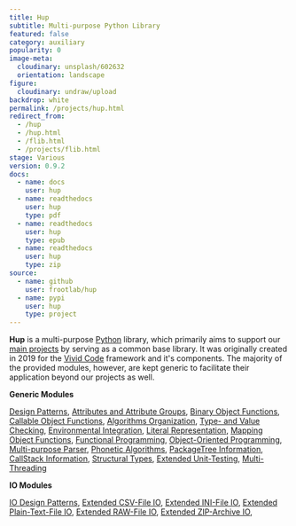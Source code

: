 ```yaml
---
title: Hup
subtitle: Multi-purpose Python Library
featured: false
category: auxiliary
popularity: 0
image-meta:
  cloudinary: unsplash/602632
  orientation: landscape
figure:
  cloudinary: undraw/upload
backdrop: white
permalink: /projects/hup.html
redirect_from:
  - /hup
  - /hup.html
  - /flib.html
  - /projects/flib.html
stage: Various
version: 0.9.2
docs:
  - name: docs
    user: hup
  - name: readthedocs
    user: hup
    type: pdf
  - name: readthedocs
    user: hup
    type: epub
  - name: readthedocs
    user: hup
    type: zip
source:
  - name: github
    user: frootlab/hup
  - name: pypi
    user: hup
    type: project
---
```


**Hup** is a multi-purpose [Python](https://www.python.org/) library, which
primarily aims to support our [main projects](/projects#main) by serving as a
common base library. It was originally created in 2019 for the [Vivid
Code](/vivid) framework and it's components. The majority of the provided
modules, however, are kept generic to facilitate their application beyond our
projects as well.

**Generic Modules**

[Design Patterns](http://docs.frootlab.org/projects/hup/en/latest/api/hup.base.abc.html),
[Attributes and Attribute Groups](http://docs.frootlab.org/projects/hup/en/latest/api/hup.base.attrib.html),
[Binary Object Functions](http://docs.frootlab.org/projects/hup/en/latest/api/hup.base.binaryhtml),
[Callable Object Functions](http://docs.frootlab.org/projects/hup/en/latest/api/hup.base.call.html),
[Algorithms Organization](http://docs.frootlab.org/projects/hup/en/latest/api/hup.base.catalog.html),
[Type- and Value Checking](http://docs.frootlab.org/projects/hup/en/latest/api/hup.base.check.html),
[Environmental Integration](http://docs.frootlab.org/projects/hup/en/latest/api/hup.base.env.html),
[Literal Representation](http://docs.frootlab.org/projects/hup/en/latest/api/hup.base.literal.html),
[Mapping Object Functions](http://docs.frootlab.org/projects/hup/en/latest/api/hup.base.mapping.html),
[Functional Programming](http://docs.frootlab.org/projects/hup/en/latest/api/hup.base.operator.html),
[Object-Oriented Programming](http://docs.frootlab.org/projects/hup/en/latest/api/hup.base.otree.html),
[Multi-purpose Parser](http://docs.frootlab.org/projects/hup/en/latest/api/hup.base.parser.html),
[Phonetic Algorithms](http://docs.frootlab.org/projects/hup/en/latest/api/hup.base.phonetic.html),
[PackageTree Information](http://docs.frootlab.org/projects/hup/en/latest/api/hup.base.pkg.html),
[CallStack Information](http://docs.frootlab.org/projects/hup/en/latest/api/hup.base.stack.html),
[Structural Types](http://docs.frootlab.org/projects/hup/en/latest/api/hup.base.stype.html),
[Extended Unit-Testing](http://docs.frootlab.org/projects/hup/en/latest/api/hup.base.test.html),
[Multi-Threading](http://docs.frootlab.org/projects/hup/en/latest/api/hup.base.thread.html)

**IO Modules**

[IO Design Patterns](http://docs.frootlab.org/projects/hup/en/latest/api/hup.io.abc.html),
[Extended CSV-File IO](http://docs.frootlab.org/projects/hup/en/latest/api/hup.io.csv.html),
[Extended INI-File IO](http://docs.frootlab.org/projects/hup/en/latest/api/hup.io.ini.html),
[Extended Plain-Text-File IO](http://docs.frootlab.org/projects/hup/en/latest/api/hup.io.plain.html),
[Extended RAW-File IO](http://docs.frootlab.org/projects/hup/en/latest/api/hup.io.raw.html),
[Extended ZIP-Archive IO](http://docs.frootlab.org/projects/hup/en/latest/api/hup.io.zip.html),
